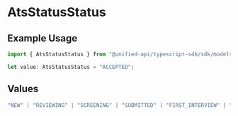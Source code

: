 # AtsStatusStatus

## Example Usage

```typescript
import { AtsStatusStatus } from "@unified-api/typescript-sdk/sdk/models/shared";

let value: AtsStatusStatus = "ACCEPTED";
```

## Values

```typescript
"NEW" | "REVIEWING" | "SCREENING" | "SUBMITTED" | "FIRST_INTERVIEW" | "SECOND_INTERVIEW" | "THIRD_INTERVIEW" | "BACKGROUND_CHECK" | "OFFERED" | "ACCEPTED" | "HIRED" | "REJECTED" | "DECLINED" | "WITHDRAWN"
```